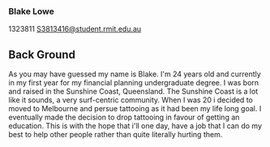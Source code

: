 ### Blake Lowe

1323811
S3813416@student.rmit.edu.au

## **Back Ground**
As you may have guessed my name is Blake. I'm 24 years old and currently in my first year for my financial planning undergraduate degree. I was born and raised in the Sunshine Coast, Queensland. The Sunshine Coast is a lot like it sounds, a very surf-centric community. When I was 20 i decided to moved to Melbourne and persue tattooing as it had been my life long goal. I eventually made the decision to drop tattooing in favour of getting an education. This is with the hope that i'll one day, have a job that I can do my best to help other people rather than quite literally hurting them.
